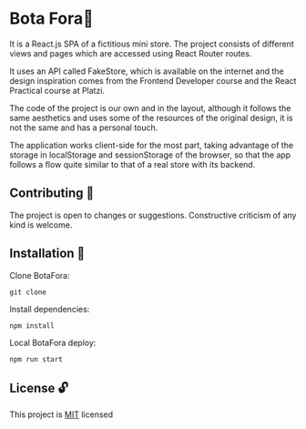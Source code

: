 # Bota Fora:convenience_store:
It is a React.js SPA of a fictitious mini store. The project consists of different views and pages which are accessed using React Router routes.

It uses an API called FakeStore, which is available on the internet and the design inspiration comes from the Frontend Developer course and the React Practical course at Platzi.

The code of the project is our own and in the layout, although it follows the same aesthetics and uses some of the resources of the original design, it is not the same and has a personal touch.

The application works client-side for the most part, taking advantage of the storage in localStorage and sessionStorage of the browser, so that the app follows a flow quite similar to that of a real store with its backend.


## Contributing :raising_hand:
The project is open to changes or suggestions. Constructive criticism of any kind is welcome.

## Installation :electric_plug:
Clone BotaFora:
```
git clone 
 ```

Install dependencies:
```
npm install
```

Local BotaFora deploy:
```
npm run start
```

## License :unlock:

This project is [MIT](https://choosealicense.com/licenses/mit/) licensed
